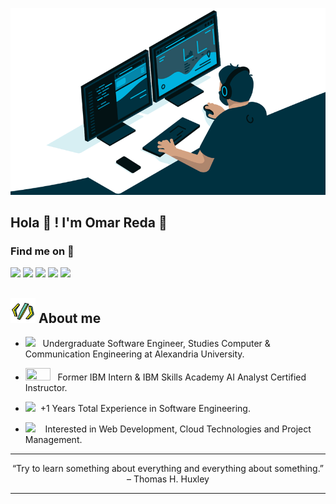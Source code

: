 
<p align="center">
<img src="https://github.com/OmarReda/OmarReda/blob/master/Heading3.gif">
</p>

<h2>Hola 🤙 ! I'm Omar Reda 👾</h2> 
<h3>Find me on 🔎</h3>
<p> 
  <a href="https://omarreda.github.io"><img width="48" src="https://images-na.ssl-images-amazon.com/images/I/51gzZ7xxQDL.png"></a> 
  <a href="https://www.linkedin.com/in/omarreda291/"><img width="45" src="https://upload.wikimedia.org/wikipedia/commons/thumb/c/c9/Linkedin.svg/600px-Linkedin.svg.png"></a> 
  <a href="https://www.facebook.com/omar.reda.291/"><img width="50" src="https://cdn.bibelo.com.br/media/wysiwyg/icones/face.png"></a> 
  <a href="https://www.behance.net/omarreda1"><img width="50" src="https://www.pngrepo.com/png/299434/180/behance.png"></a> 
  <a href="https://github.com/OmarReda/"><img width="62" src="https://img.icons8.com/clouds/2x/github.png"></a> 
</p>

<h2><img width="40" src="https://github.com/OmarReda/OmarReda/blob/master/source.gif"> About me</h2> 

  - <img width="40" src="https://i.dlpng.com/static/png/5516567-transparent-graduation-cap-transparent-graduation-cap-clipart-graduation-cap-transparent-920_569_preview.png">&nbsp;&nbsp; Undergraduate Software Engineer, Studies Computer & Communication Engineering at Alexandria University.
    
  - <img width="40" height="20" src="https://www.hecbusinessgame.com/media/IBM-Logo-PNG-Transparent-1024x446.png">&nbsp;&nbsp; Former IBM Intern & IBM Skills Academy AI Analyst Certified Instructor.
  
  - <img width="40" src="https://www.internshipwala.com/img/comp.png">&nbsp; +1 Years Total Experience in Software Engineering.
  
  - <img width="35" src="https://img.icons8.com/cotton/2x/laptop-coding.png">&nbsp;&nbsp;&nbsp; Interested in Web Development, Cloud Technologies and Project Management.

<hr>
<p align="center">“Try to learn something about everything and everything about something.” – Thomas H. Huxley</p>
<hr>

<!--
**OmarReda/OmarReda** is a ✨ _special_ ✨ repository because its `README.md` (this file) appears on your GitHub profile.

